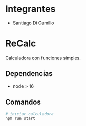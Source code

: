 # Integrantes

- Santiago Di Camillo

# ReCalc

Calculadora con funciones simples.

## Dependencias

- node > 16

## Comandos

```bash
# iniciar calculadora
npm run start
```
